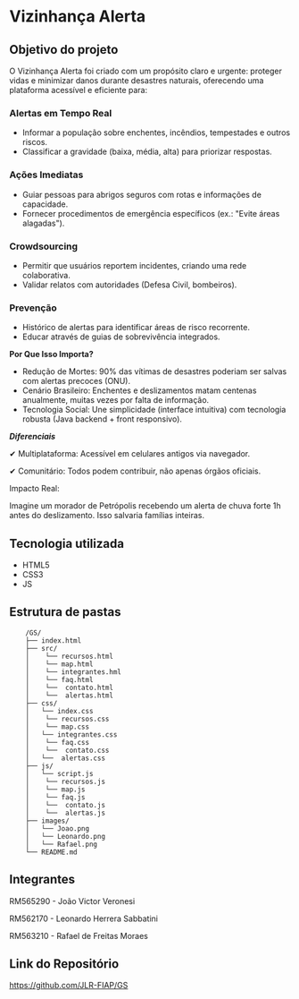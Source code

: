 # Vizinhança Alerta
## Objetivo do projeto
O Vizinhança Alerta foi criado com um propósito claro e urgente: proteger vidas e minimizar danos durante desastres naturais, oferecendo uma plataforma acessível e eficiente para:
### Alertas em Tempo Real
- Informar a população sobre enchentes, incêndios, tempestades e outros riscos.
- Classificar a gravidade (baixa, média, alta) para priorizar respostas.
### Ações Imediatas
- Guiar pessoas para abrigos seguros com rotas e informações de capacidade.
- Fornecer procedimentos de emergência específicos (ex.: "Evite áreas alagadas").
### Crowdsourcing
- Permitir que usuários reportem incidentes, criando uma rede colaborativa.
- Validar relatos com autoridades (Defesa Civil, bombeiros).
### Prevenção
- Histórico de alertas para identificar áreas de risco recorrente.
- Educar através de guias de sobrevivência integrados.
 
**Por Que Isso Importa?**

- Redução de Mortes: 90% das vítimas de desastres poderiam ser salvas com alertas precoces (ONU).
- Cenário Brasileiro: Enchentes e deslizamentos matam centenas anualmente, muitas vezes por falta de informação.
- Tecnologia Social: Une simplicidade (interface intuitiva) com tecnologia robusta (Java backend + front responsivo).

***Diferenciais***

✔ Multiplataforma: Acessível em celulares antigos via navegador.

✔ Comunitário: Todos podem contribuir, não apenas órgãos oficiais.

Impacto Real:

Imagine um morador de Petrópolis recebendo um alerta de chuva forte 1h antes do deslizamento. Isso salvaria famílias inteiras.


## Tecnologia utilizada

- HTML5
- CSS3
- JS

## Estrutura de pastas

        /GS/
        ├── index.html
        ├── src/
        │    └── recursos.html
        │    └── map.html
        │    └── integrantes.hml
        │    └── faq.html
        │    └──  contato.html
        │    └──  alertas.html
        ├── css/
        │   └── index.css
        │    └── recursos.css
        │    └── map.css
        │   └── integrantes.css
        │    └── faq.css
        │    └──  contato.css
        │   └──  alertas.css
        ├── js/
        │   └── script.js
        │    └── recursos.js
        │    └── map.js
        │    └── faq.js
        │    └──  contato.js
        │    └──  alertas.js
        ├── images/
        │   └── Joao.png
        │   └── Leonardo.png
        │   └── Rafael.png
        └── README.md

## Integrantes
RM565290 - João Victor Veronesi 

RM562170 - Leonardo Herrera Sabbatini 

RM563210 - Rafael de Freitas Moraes

## Link do Repositório

https://github.com/JLR-FIAP/GS
